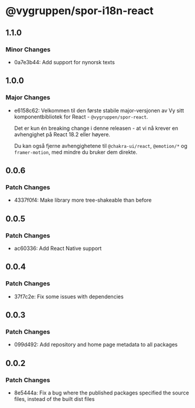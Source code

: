 # @vygruppen/spor-i18n-react

## 1.1.0

### Minor Changes

- 0a7e3b44: Add support for nynorsk texts

## 1.0.0

### Major Changes

- e6158c62: Velkommen til den første stabile major-versjonen av Vy sitt komponentbibliotek for React - `@vygruppen/spor-react`.

  Det er kun én breaking change i denne releasen - at vi nå krever en avhengighet på React 18.2 eller høyere.

  Du kan også fjerne avhengighetene til `@chakra-ui/react`, `@emotion/*` og `framer-motion`, med mindre du bruker dem direkte.

## 0.0.6

### Patch Changes

- 4337f0f4: Make library more tree-shakeable than before

## 0.0.5

### Patch Changes

- ac60336: Add React Native support

## 0.0.4

### Patch Changes

- 37f7c2e: Fix some issues with dependencies

## 0.0.3

### Patch Changes

- 099d492: Add repository and home page metadata to all packages

## 0.0.2

### Patch Changes

- 8e5444a: Fix a bug where the published packages specified the source files, instead of the built dist files
